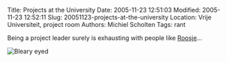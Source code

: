 Title: Projects at the University
Date: 2005-11-23 12:51:03
Modified: 2005-11-23 12:52:11
Slug: 20051123-projects-at-the-university
Location: Vrije Universiteit, project room
Authors: Michiel Scholten
Tags: rant

<p>Being a project leader surely is exhausting with people like <a href="http://roos.b-cool.nl/">Roosje</a>...</p>

<div class="content-image"><div><img src="/~mbscholt/images/content/bleary_eyed.jpg" alt="Bleary eyed" title="Jup, that seems to be me" /></div></div>
<br style="clear: both;" />
